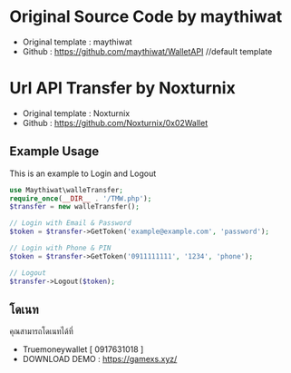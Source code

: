 # Original Source Code by maythiwat
- Original template : maythiwat
- Github : https://github.com/maythiwat/WalletAPI //default template

# Url API Transfer by Noxturnix
- Original template : Noxturnix
- Github : https://github.com/Noxturnix/0x02Wallet

## Example Usage
This is an example to Login and Logout
```php
use Maythiwat\walleTransfer;
require_once(__DIR__ . '/TMW.php');
$transfer = new walleTransfer();

// Login with Email & Password
$token = $transfer->GetToken('example@example.com', 'password');

// Login with Phone & PIN
$token = $transfer->GetToken('0911111111', '1234', 'phone');

// Logout
$transfer->Logout($token);
```

## โดเนท
คุณสามารถโดเนทได้ที่ 
- Truemoneywallet [ 0917631018 ]
- DOWNLOAD DEMO : https://gamexs.xyz/
